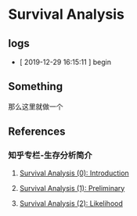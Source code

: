 # Survival Analysis

## logs
* [ 2019-12-29 16:15:11 ] begin

## Something
那么这里就做一个

## References
### 知乎专栏-生存分析简介
1.  [Survival Analysis (0): Introduction](https://zhuanlan.zhihu.com/p/97501655)

1. [Survival Analysis (1): Preliminary](https://zhuanlan.zhihu.com/p/97501833)

1. [Survival Analysis (2): Likelihood](https://zhuanlan.zhihu.com/p/97548938)

